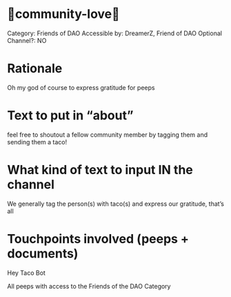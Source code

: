 # 💖community-love💖

Category: Friends of DAO
Accessible by: DreamerZ, Friend of DAO
Optional Channel?: NO

# Rationale

Oh my god of course to express gratitude for peeps

# Text to put in “about”

feel free to shoutout a fellow community member by tagging them and sending them a taco!

# What kind of text to input IN the channel

We generally tag the person(s)  with taco(s) and express our gratitude, that’s all

# Touchpoints involved (peeps + documents)

Hey Taco Bot

All peeps with access to the Friends of the DAO Category
